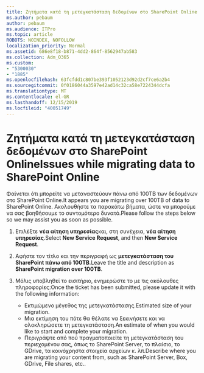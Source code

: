 ```yaml
---
title: Ζητήματα κατά τη μετεγκατάσταση δεδομένων στο SharePoint Online
ms.author: pebaum
author: pebaum
ms.audience: ITPro
ms.topic: article
ROBOTS: NOINDEX, NOFOLLOW
localization_priority: Normal
ms.assetid: 686e8f18-b871-4dd2-864f-8562947ab583
ms.collection: Adm_O365
ms.custom:
- "5300030"
- "1885"
ms.openlocfilehash: 63fcfdd1c807be393f1052123d92d2cf7ce6a2b4
ms.sourcegitcommit: 0f0186044a3597e42ad14c32ca58e7224344dcfa
ms.translationtype: MT
ms.contentlocale: el-GR
ms.lasthandoff: 12/15/2019
ms.locfileid: "40051749"
---
```

# <a name="issues-while-migrating-data-to-sharepoint-online"></a><span data-ttu-id="14695-102">Ζητήματα κατά τη μετεγκατάσταση δεδομένων στο SharePoint Online</span><span class="sxs-lookup"><span data-stu-id="14695-102">Issues while migrating data to SharePoint Online</span></span>

<span data-ttu-id="14695-103">Φαίνεται ότι μπορείτε να μεταναστεύουν πάνω από 100TB των δεδομένων στο SharePoint Online.</span><span class="sxs-lookup"><span data-stu-id="14695-103">It appears you are migrating over 100TB of data to SharePoint Online.</span></span> <span data-ttu-id="14695-104">Ακολουθήστε τα παρακάτω βήματα, ώστε να μπορούμε να σας βοηθήσουμε το συντομότερο δυνατό.</span><span class="sxs-lookup"><span data-stu-id="14695-104">Please follow the steps below so we may assist you as soon as possible.</span></span> 

1. <span data-ttu-id="14695-105">Επιλέξτε **νέα αίτηση υπηρεσίας**και, στη συνέχεια, **νέα αίτηση υπηρεσίας**.</span><span class="sxs-lookup"><span data-stu-id="14695-105">Select **New Service Request**, and then **New Service Request**.</span></span> 
2. <span data-ttu-id="14695-106">Αφήστε τον τίτλο και την περιγραφή ως **μετεγκατάσταση του SharePoint πάνω από 100TB**.</span><span class="sxs-lookup"><span data-stu-id="14695-106">Leave the title and description as **SharePoint migration over 100TB**.</span></span>
3. <span data-ttu-id="14695-107">Μόλις υποβληθεί το εισιτήριο, ενημερώστε το με τις ακόλουθες πληροφορίες:</span><span class="sxs-lookup"><span data-stu-id="14695-107">Once the ticket has been submitted, please update it with the following information:</span></span> 

    - <span data-ttu-id="14695-108">Εκτιμώμενο μέγεθος της μετεγκατάστασης.</span><span class="sxs-lookup"><span data-stu-id="14695-108">Estimated size of your migration.</span></span>
    - <span data-ttu-id="14695-109">Μια εκτίμηση του πότε θα θέλατε να ξεκινήσετε και να ολοκληρώσετε τη μετεγκατάσταση.</span><span class="sxs-lookup"><span data-stu-id="14695-109">An estimate of when you would like to start and complete your migration.</span></span>
    - <span data-ttu-id="14695-110">Περιγράψτε από πού πραγματοποιείτε τη μετεγκατάσταση του περιεχομένου σας, όπως το SharePoint Server, το πλαίσιο, το GDrive, τα κοινόχρηστα στοιχεία αρχείων κ. λπ.</span><span class="sxs-lookup"><span data-stu-id="14695-110">Describe where you are migrating your content from, such as SharePoint Server, Box, GDrive, File shares, etc..</span></span>


  

